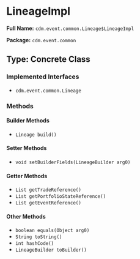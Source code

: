 # LineageImpl

**Full Name:** `cdm.event.common.Lineage$LineageImpl`

**Package:** `cdm.event.common`

## Type: Concrete Class

### Implemented Interfaces

- `cdm.event.common.Lineage`

### Methods

#### Builder Methods

- `Lineage build()`

#### Setter Methods

- `void setBuilderFields(LineageBuilder arg0)`

#### Getter Methods

- `List getTradeReference()`
- `List getPortfolioStateReference()`
- `List getEventReference()`

#### Other Methods

- `boolean equals(Object arg0)`
- `String toString()`
- `int hashCode()`
- `LineageBuilder toBuilder()`

